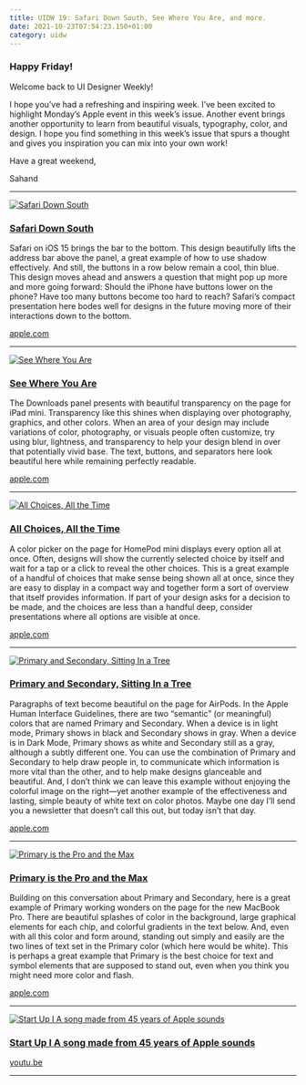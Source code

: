 ```yaml
---
title: UIDW 19: Safari Down South, See Where You Are, and more.
date: 2021-10-23T07:54:23.150+01:00
category: uidw
---
```


### Happy Friday!

Welcome back to UI Designer Weekly!

I hope you’ve had a refreshing and inspiring week. I’ve been excited to highlight Monday’s Apple event in this week’s issue. Another event brings another opportunity to learn from beautiful visuals, typography, color, and design. I hope you find something in this week’s issue that spurs a thought and gives you inspiration you can mix into your own work!

Have a great weekend,

 Sahand 

---

[![](https://assets.sahandnayebaziz.org/safari-down-south.jpeg "Safari Down South")](https://cur.at/ZDFlhLe?m=web) 

### [Safari Down South](https://cur.at/ZDFlhLe?m=web)

Safari on iOS 15 brings the bar to the bottom. This design beautifully lifts the address bar above the panel, a great example of how to use shadow effectively. And still, the buttons in a row below remain a cool, thin blue. This design moves ahead and answers a question that might pop up more and more going forward: Should the iPhone have buttons lower on the phone? Have too many buttons become too hard to reach? Safari’s compact presentation here bodes well for designs in the future moving more of their interactions down to the bottom.

[apple.com](https://cur.at/ZDFlhLe?m=web) 

---

[![](https://assets.sahandnayebaziz.org/see-where-you-are.jpeg "See Where You Are")](https://cur.at/BtATYOk?m=web) 

### [See Where You Are](https://cur.at/BtATYOk?m=web)

The Downloads panel presents with beautiful transparency on the page for iPad mini. Transparency like this shines when displaying over photography, graphics, and other colors. When an area of your design may include variations of color, photography, or visuals people often customize, try using blur, lightness, and transparency to help your design blend in over that potentially vivid base. The text, buttons, and separators here look beautiful here while remaining perfectly readable.

[apple.com](https://cur.at/BtATYOk?m=web) 

---

[![](https://assets.sahandnayebaziz.org/all-choices-all-the-time.jpeg "All Choices, All the Time")](https://cur.at/nzpocHJ?m=web) 

### [All Choices, All the Time](https://cur.at/nzpocHJ?m=web)

A color picker on the page for HomePod mini displays every option all at once. Often, designs will show the currently selected choice by itself and wait for a tap or a click to reveal the other choices. This is a great example of a handful of choices that make sense being shown all at once, since they are easy to display in a compact way and together form a sort of overview that itself provides information. If part of your design asks for a decision to be made, and the choices are less than a handful deep, consider presentations where all options are visible at once.

[apple.com](https://cur.at/nzpocHJ?m=web) 

---

[![](https://assets.sahandnayebaziz.org/primary-and-secondary-sitting-in-a-tree.jpeg "Primary and Secondary, Sitting In a Tree")](https://cur.at/vAeKkG0?m=web) 

### [Primary and Secondary, Sitting In a Tree](https://cur.at/vAeKkG0?m=web)

Paragraphs of text become beautiful on the page for AirPods. In the Apple Human Interface Guidelines, there are two “semantic” (or meaningful) colors that are named Primary and Secondary. When a device is in light mode, Primary shows in black and Secondary shows in gray. When a device is in Dark Mode, Primary shows as white and Secondary still as a gray, although a subtly different one. You can use the combination of Primary and Secondary to help draw people in, to communicate which information is more vital than the other, and to help make designs glanceable and beautiful. And, I don’t think we can leave this example without enjoying the colorful image on the right—yet another example of the effectiveness and lasting, simple beauty of white text on color photos. Maybe one day I’ll send you a newsletter that doesn’t call this out, but today isn’t that day.

[apple.com](https://cur.at/vAeKkG0?m=web) 

---

[![](https://assets.sahandnayebaziz.org/primary-is-the-pro-and-the-max.jpeg "Primary is the Pro and the Max")](https://cur.at/9XE8RPr?m=web) 

### [Primary is the Pro and the Max](https://cur.at/9XE8RPr?m=web)

Building on this conversation about Primary and Secondary, here is a great example of Primary working wonders on the page for the new MacBook Pro. There are beautiful splashes of color in the background, large graphical elements for each chip, and colorful gradients in the text below. And, even with all this color and form around, standing out simply and easily are the two lines of text set in the Primary color (which here would be white). This is perhaps a great example that Primary is the best choice for text and symbol elements that are supposed to stand out, even when you think you might need more color and flash.

[apple.com](https://cur.at/9XE8RPr?m=web) 

---

[![](https://assets.sahandnayebaziz.org/start-up-i-a-song-made-from-45-years-of-apple-sounds.jpeg "Start Up I A song made from 45 years of Apple sounds")](https://cur.at/bq6EGzt?m=web) 

### [Start Up I A song made from 45 years of Apple sounds](https://cur.at/bq6EGzt?m=web)

[youtu.be](https://cur.at/bq6EGzt?m=web) 

---